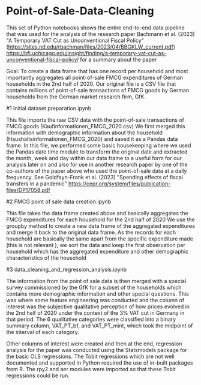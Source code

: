 # Point-of-Sale-Data-Cleaning

This set of Python notebooks shows the entire end-to-end data pipeline that was used for the analysis of the research paper
Bachmann et al. (2023) "A Temporary VAT Cut as Unconventional Fiscal Policy" (https://sites.nd.edu/rbachman/files/2023/04/BBGKLW_current.pdf)
https://bfi.uchicago.edu/insight/finding/a-temporary-vat-cut-as-unconventional-fiscal-policy/ for a summary about the paper

Goal: To create a data frame that has one record per household and most importantly aggregates all point-of-sale FMCG expenditures of German households 
in the 2nd half of 2020. Our original file is a CSV file that contains millions of point-of-sale transactions of FMCG goods by German households from the
German market research firm, GfK.

#1 Initial dataset preparation.ipynb

This file imports the raw CSV data with the point-of-sale transactions of FMCG goods (Kaufinformationen_FMCG_2020.csv)
We first merged this information with demographic information about the household (Haushaltsinformationen_FMCG_2020) and saved it as a Pandas data frame. 
In this file, we performed some basic housekeeping where we used the Pandas date time module to transform the original date and extracted the month, week 
and day within our data frame to a useful form for our analysis later on and also for use in another research paper by one of the co-authors of the paper above 
who used the point-of-sale data at a daily frequency. See Goldfayn-Frank et al. (2023) "Spending effects of fiscal transfers in a pandemic" 
https://cepr.org/system/files/publication-files/DP17058.pdf

#2 FMCG point of sale data creation.ipynb

This file takes the data frame created above and basically aggregates the FMCG expenditures for each household for the 2nd half of 2020
We use the groupby method to create a new data frame of the aggregated expenditures and merge it back to the original data frame. As 
the records for each household are basically the same apart from the specific expenditure made (this is not relevant ), we sort the data 
and keep the first observation per household which has the aggregated expenditure and other demographic characteristics of the household

#3 data_cleaning_and_regression_analysis.ipynb

The information from the point of sale data is then merged with a special survey commissioned by the GfK for a subset of the households which contains
more demographic information and other special questions. This was where some feature engineering was conducted and the column of interest was the subjective 
qualitative perception of how prices evolved in the 2nd half of 2020 under the context of the 3% VAT cut in Germany in that period. The 6 qualitative categories 
were classified into a binary summary column, VAT_PT_b1, and VAT_PT_mint, which took the midpoint of the interval of each category.

Other columns of interest were created and then at the end, regression analysis for the paper was conducted using the Statsmodels package for the basic
OLS regressions. The Tobit regressions which are not well documented and supported in Python required the use of in-built packages from R. The rpy2 and aer modules 
were imported so that these Tobit regressions could be run.
